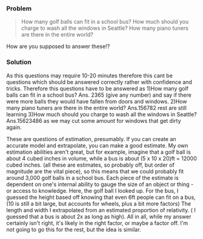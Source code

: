 ### Problem 

> How many golf balls can fit in a school bus?
> How much should you charge to wash all the windows in Seattle?
> How many piano tuners are there in the entire world?

How are you supposed to answer these!?


### Solution 

As this questions may require 10-20 minutes therefore this cant be questions which should be answered correctly rather with confidence and tricks. Therefore this questions have to be answered as 1)How many golf balls can fit in a school bus? Ans. 2365 (give any number) and say if there were more balls they would have fallen from doors and windows. 2)How many piano tuners are there in the entire world? Ans.156782 rest are still learning 3)How much should you charge to wash all the windows in Seattle? Ans.15623486 as we may cut some amount for windows that get dirty again.


These are questions of estimation, presumably. If you can create an accurate model and extrapolate, you can make a good estimate. My own estimation abilities aren't great, but for example, imagine that a golf ball is about 4 cubed inches in volume, while a bus is about (5 x 10 x 20)ft = 12000 cubed inches. (all these are estimates, so probably off, but order of magnitude are the vital piece), so this means that we could probably fit around 3,000 golf balls in a school bus. Each piece of the estimate is dependent on one's internal ability to gauge the size of an object or thing - or access to knowledge. Here, the golf ball I looked up. For the bus, I guessed the height based off knowing that even 6ft people can fit on a bus, (10 is still a bit large, but accounts for wheels, plus a bit more factors) The length and width I extrapolated from an estimated proportion of relativity. ( I guessed that a bus is about 2x as long as high). All in all, while my answer certainly isn't right, it's likely in the right factor, or maybe a factor off. I'm not going to go this for the rest, but the idea is similar.

